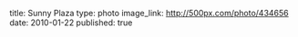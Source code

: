title: Sunny Plaza
type: photo
image_link: http://500px.com/photo/434656
date: 2010-01-22
published: true

